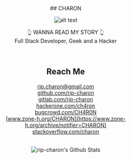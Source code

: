 <div align="center">
## CHARON
  
</br>

![alt text](https://m.media-amazon.com/images/I/81LSP0rGz1L._SS500_.jpg)

👆 WANNA READ MY STORY 👆
</br>
Full Stack Developer, Geek and a Hacker 

</br>

## Reach Me 
[rip.charon@gmail.com](mailto:rip.charon@gmail.com)
</br>
[github.com/rip-charon](https://github.com/rip-charon)
</br>
[gitlab.com/rip-charon](https://gitlab.com/rip-charon)
</br>
[hackerone.com/ch4ron](https://hackerone.com/ch4ron/)
</br>
[bugcrowd.com/CH4R0N](https://bugcrowd.com/CH4R0N)
</br>
[www.zone-h.org/CHARON](https://www.zone-h.org/archive/notifier=CHARON)
</br>
[stackoverflow.com/charon](https://stackexchange.com/users/22479330/charon)

</br>

<img align="center" src="https://github-readme-stats.vercel.app/api?username=rip-charon&include_all_commits=true&count_private=true&show_icons=true&line_height=20&title_color=7A7ADB&icon_color=2234AE&text_color=D3D3D3&bg_color=0,000000,130F40" alt="rip-charon's Github Stats">

</br>
</div>
